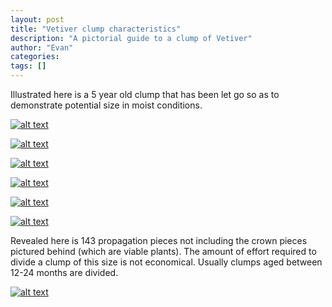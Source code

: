 ```yaml
---
layout: post
title: "Vetiver clump characteristics"
description: "A pictorial guide to a clump of Vetiver"
author: "Evan"
categories: 
tags: []
---
```

Illustrated here is a 5 year old clump that has been let go so as to demonstrate potential size in moist conditions.

[![alt text](https://i.imgur.com/2fu1BsSl.jpg "A vigorous clump of Vetiver with post hole shovel for scale")](https://u.teknik.io/ULuyh.jpg)

[![alt text](https://i.imgur.com/6KU6kwvl.jpg "Cut old clumps")](https://u.teknik.io/Om8fO.jpg)

[![alt text](https://i.imgur.com/O6DpEYAl.jpg "A vigorous clump of Vetiver cut and measured")](https://u.teknik.io/iKlDG.jpg)

[![alt text](https://i.imgur.com/UIOruGsl.jpg "Measurement")](https://u.teknik.io/OlRcH.jpg)

[![alt text](https://i.imgur.com/s9qMZeSl.jpg "Clump dug up")](https://u.teknik.io/Anh7k.jpg)

[![alt text](https://i.imgur.com/Wj32SbYl.jpg "New tiller formation")](https://u.teknik.io/G1qmj.jpg)

Revealed here is 143 propagation pieces not including the crown pieces pictured behind (which are viable plants). The amount of effort required to divide a clump of this size is not economical. Usually clumps aged between 12-24 months are divided.

[![alt text](https://i.imgur.com/9rVJd5Kl.jpg "143 total with crown pieces")](https://u.teknik.io/aneKo.jpg)